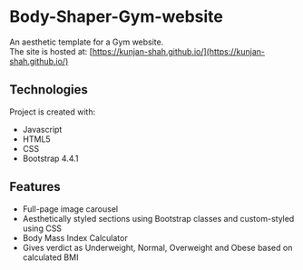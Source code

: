# Body-Shaper-Gym-website
An aesthetic template for a Gym website.\
The site is hosted at: [https://kunjan-shah.github.io/](https://kunjan-shah.github.io/)

## Technologies
Project is created with:
 * Javascript
 * HTML5
 * CSS
 * Bootstrap 4.4.1

## Features
 * Full-page image carousel
 * Aesthetically styled sections using Bootstrap classes and custom-styled using CSS
 * Body Mass Index Calculator
 * Gives verdict as Underweight, Normal, Overweight and Obese based on calculated BMI

